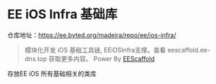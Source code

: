 # EE iOS Infra 基础库

仓库地址：https://ee.byted.org/madeira/repo/ee/ios-infra/

> 模块化开发 iOS 基础工具链, EEiOSInfra支撑。查看 eescaffold.ee-dns.top 获取更多内容。
Power By [EEScaffold](eescaffold.ee-dns.top)

存放EE iOS 所有基础相关的类库
